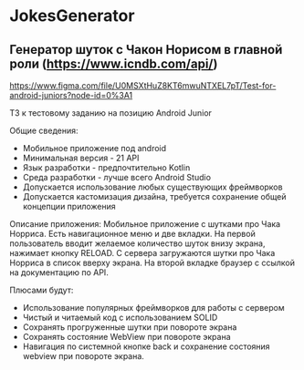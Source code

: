 # JokesGenerator
## Генератор шуток с Чакон Норисом в главной роли (https://www.icndb.com/api/)

https://www.figma.com/file/U0MSXtHuZ8KT6mwuNTXEL7pT/Test-for-android-juniors?node-id=0%3A1

ТЗ к тестовому заданию на позицию Android Junior

Общие сведения:
- Мобильное приложение под android
- Минимальная версия - 21 API 
- Язык разработки - предпочтительно Kotlin
- Среда разработки - лучше всего Android Studio
- Допускается использование любых существующих фреймворков
- Допускается кастомизация дизайна, требуется сохранение общей концепции приложения

Описание приложения:
Мобильное приложение с шутками про Чака Норриса. Есть навигационное меню и две вкладки. На первой пользователь вводит желаемое количество шуток внизу экрана, нажимает кнопку RELOAD. С сервера загружаются шутки про Чака Норриса в список вверху экрана.
На второй вкладке браузер с ссылкой на документацию по API.

Плюсами будут:
- Использование популярных фреймворков для работы с сервером
- Чистый и читаемый код с использованием SOLID
- Сохранять прогруженные шутки при повороте экрана
- Сохранять состояние WebView при повороте экрана
- Навигация по системной кнопке back и сохранение состояния webview при повороте экрана.
